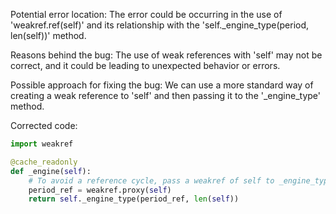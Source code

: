 Potential error location: The error could be occurring in the use of 'weakref.ref(self)' and its relationship with the 'self._engine_type(period, len(self))' method.

Reasons behind the bug: The use of weak references with 'self' may not be correct, and it could be leading to unexpected behavior or errors.

Possible approach for fixing the bug: We can use a more standard way of creating a weak reference to 'self' and then passing it to the '_engine_type' method.

Corrected code:

```python
import weakref

@cache_readonly
def _engine(self):
    # To avoid a reference cycle, pass a weakref of self to _engine_type.
    period_ref = weakref.proxy(self)
    return self._engine_type(period_ref, len(self))
```